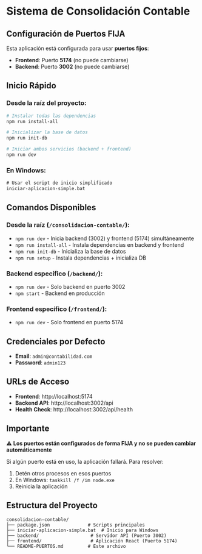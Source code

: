 # Sistema de Consolidación Contable

## Configuración de Puertos FIJA

Esta aplicación está configurada para usar **puertos fijos**:

- **Frontend**: Puerto **5174** (no puede cambiarse)
- **Backend**: Puerto **3002** (no puede cambiarse)

## Inicio Rápido

### Desde la raíz del proyecto:

```bash
# Instalar todas las dependencias
npm run install-all

# Inicializar la base de datos
npm run init-db

# Iniciar ambos servicios (backend + frontend)
npm run dev
```

### En Windows:
```cmd
# Usar el script de inicio simplificado
iniciar-aplicacion-simple.bat
```

## Comandos Disponibles

### Desde la raíz (`/consolidacion-contable/`):
- `npm run dev` - Inicia backend (3002) y frontend (5174) simultáneamente
- `npm run install-all` - Instala dependencias en backend y frontend
- `npm run init-db` - Inicializa la base de datos
- `npm run setup` - Instala dependencias + inicializa DB

### Backend específico (`/backend/`):
- `npm run dev` - Solo backend en puerto 3002
- `npm start` - Backend en producción

### Frontend específico (`/frontend/`):
- `npm run dev` - Solo frontend en puerto 5174

## Credenciales por Defecto

- **Email**: `admin@contabilidad.com`
- **Password**: `admin123`

## URLs de Acceso

- **Frontend**: http://localhost:5174
- **Backend API**: http://localhost:3002/api
- **Health Check**: http://localhost:3002/api/health

## Importante

⚠️ **Los puertos están configurados de forma FIJA y no se pueden cambiar automáticamente**

Si algún puerto está en uso, la aplicación fallará. Para resolver:

1. Detén otros procesos en esos puertos
2. En Windows: `taskkill /f /im node.exe`
3. Reinicia la aplicación

## Estructura del Proyecto

```
consolidacion-contable/
├── package.json              # Scripts principales
├── iniciar-aplicacion-simple.bat  # Inicio para Windows
├── backend/                   # Servidor API (Puerto 3002)
├── frontend/                  # Aplicación React (Puerto 5174)
└── README-PUERTOS.md         # Este archivo
```